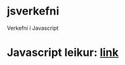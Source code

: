 # jsverkefni
Verkefni í Javascript

# Javascript leikur: [link](https://github.com/davidercool/jsverkefni/tree/master/Verkefni9/p5/p5/space-invaders)
